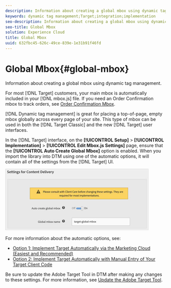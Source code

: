 ```yaml
---
description: Information about creating a global mbox using dynamic tag management.
keywords: dynamic tag management;Target;integration;implementation
seo-description: Information about creating a global mbox using dynamic tag management.
seo-title: Global Mbox
solution: Experience Cloud
title: Global Mbox
uuid: 632fbc45-626c-49ce-839e-1e31b91f46fd
---
```


# Global Mbox{#global-mbox}

Information about creating a global mbox using dynamic tag management.

For most [!DNL Target] customers, your main mbox is automatically included in your [!DNL mbox.js] file. If you need an Order Confirmation mbox to track orders, see [Order Confirmation Mbox](../../../adobe-target-tool/configure-target-tool/mboxes/order-confirmation-mbox.md#concept-b3ff6e1b0df14965bdd16d75a5d92dad).

[!DNL Dynamic tag management] is great for placing a top-of-page, empty mbox globally across every page of your site. This type of mbox can be used in both the [!DNL Target Classic] and the new [!DNL Target] user interfaces.

In the [!DNL Target] interface, on the **[!UICONTROL Setup]** > **[!UICONTROL Implementation]** > **[!UICONTROL Edit Mbox.js Settings]** page, ensure that the **[!UICONTROL Auto Create Global Mbox]** option is enabled. When you import the library into DTM using one of the automatic options, it will contain all of the settings from the [!DNL Target] UI.

![](assets/auto_create_global_mbox.png)

For more information about the automatic options, see:

* [Option 1: Implement Target Automatically via the Marketing Cloud (Easiest and Recommended)](../../../adobe-target-tool/step-1-add-adobe-target-tool/t-implementing-target-automatically-via-marketing-cloud.md#task-03e9936791684888bf6edd9490c3b975) 
* [Option 2: Implement Target Automatically with Manual Entry of Your Target Client Code](../../../adobe-target-tool/step-1-add-adobe-target-tool/t-implementing-target-automatically-client-code.md#task-388935898be843909bc4701aae8fec47)

Be sure to update the Adobe Target Tool in DTM after making any changes to these settings. For more information, see [Update the Adobe Target Tool](../../../adobe-target-tool/update-target-tool.md#concept-4cef117ee3be4be589f03fafdb38eeeb). 
